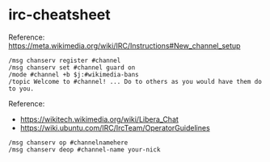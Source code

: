 # irc-cheatsheet

Reference: https://meta.wikimedia.org/wiki/IRC/Instructions#New_channel_setup

```
/msg chanserv register #channel
/msg chanserv set #channel guard on
/mode #channel +b $j:#wikimedia-bans
/topic Welcome to #channel! ... Do to others as you would have them do to you.
```

Reference: 

* https://wikitech.wikimedia.org/wiki/Libera_Chat
* https://wiki.ubuntu.com/IRC/IrcTeam/OperatorGuidelines

```
/msg chanserv op #channelnamehere
/msg chanserv deop #channel-name your-nick
```
